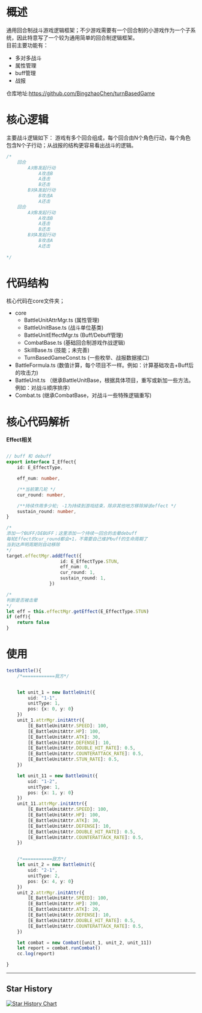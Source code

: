 
# 概述

通用回合制战斗游戏逻辑框架；不少游戏需要有一个回合制的小游戏作为一个子系统，因此特意写了一个较为通用简单的回合制逻辑框架。  
目前主要功能有：
- 多对多战斗  
- 属性管理
- buff管理
- 战报

仓库地址:https://github.com/BingzhaoChen/turnBasedGame

# 核心逻辑
主要战斗逻辑如下：
游戏有多个回合组成，每个回合由N个角色行动，每个角色包含N个子行动；从战报的结构更容易看出战斗的逻辑。
```ts
/*
    回合
        A对B发起行动
            A攻击B
            A连击
            B还击
        B对A发起行动
            B攻击A
            A还击
    回合
        A对B发起行动
            A攻击B
            A连击
            B还击
        B对A发起行动
            B攻击A
            A还击
            
*/

```

# 代码结构
核心代码在core文件夹；
- core
  - BattleUnitAttrMgr.ts (属性管理)
  - BattleUnitBase.ts (战斗单位基类)
  - BattleUnitEffectMgr.ts (Buff/Debuff管理)
  - CombatBase.ts (基础回合制游戏作战逻辑)
  - SkillBase.ts (技能；未完善)
  - TurnBasedGameConst.ts (一些枚举、战报数据接口)
- BattleFormula.ts (数值计算，每个项目不一样。例如：计算基础攻击+Buff后的攻击力)
- BattleUnit.ts （继承BattleUnitBase，根据具体项目，重写或新加一些方法。例如：对战斗顺序排序）
- Combat.ts (继承CombatBase，对战斗一些特殊逻辑重写)

# 核心代码解析

**Effect相关**
```ts

// buff 和 debuff
export interface I_Effect{
    id: E_EffectType,

    eff_num: number,

    /**当前第几轮 */
    cur_round: number,

    /**持续作用多少轮; -1为持续到游戏结束，除非其他地方移除掉该effect */
    sustain_round: number,
}

/*
添加一个BUFF/DEBUFF；这里添加一个持续一回合的击晕debuff
每轮Effect的cur_round都会+1，不需要自己维护buff的生命周期了
当到达声明周期则自动移除
*/
target.effectMgr.addEffect({
                    id: E_EffectType.STUN, 
                    eff_num: 0, 
                    cur_round: 1,
                    sustain_round: 1,
                })

/*
判断是否被击晕
*/
let eff = this.effectMgr.getEffect(E_EffectType.STUN)
if (eff){
    return false
}

```

# 使用

```ts
testBattle(){
    /*============我方*/


    let unit_1 = new BattleUnit({
        uid: "1-1",
        unitType: 1,
        pos: {x: 0, y: 0}
    })
    unit_1.attrMgr.initAttr({
        [E_BattleUnitAttr.SPEED]: 100,
        [E_BattleUnitAttr.HP]: 100,
        [E_BattleUnitAttr.ATK]: 30,
        [E_BattleUnitAttr.DEFENSE]: 10,
        [E_BattleUnitAttr.DOUBLE_HIT_RATE]: 0.5,
        [E_BattleUnitAttr.COUNTERATTACK_RATE]: 0.5,
        [E_BattleUnitAttr.STUN_RATE]: 0.5,
    })

    let unit_11 = new BattleUnit({
        uid: "1-2",
        unitType: 1,
        pos: {x: 1, y: 0}
    })
    unit_11.attrMgr.initAttr({
        [E_BattleUnitAttr.SPEED]: 100,
        [E_BattleUnitAttr.HP]: 100,
        [E_BattleUnitAttr.ATK]: 30,
        [E_BattleUnitAttr.DEFENSE]: 10,
        [E_BattleUnitAttr.DOUBLE_HIT_RATE]: 0.5,
        [E_BattleUnitAttr.COUNTERATTACK_RATE]: 0.5,
    })


    /*===========敌方*/
    let unit_2 = new BattleUnit({
        uid: "2-1",
        unitType: 2,
        pos: {x: 4, y: 0}
    })
    unit_2.attrMgr.initAttr({
        [E_BattleUnitAttr.SPEED]: 100,
        [E_BattleUnitAttr.HP]: 200,
        [E_BattleUnitAttr.ATK]: 20,
        [E_BattleUnitAttr.DEFENSE]: 10,
        [E_BattleUnitAttr.DOUBLE_HIT_RATE]: 0.5,
        [E_BattleUnitAttr.COUNTERATTACK_RATE]: 0.5,
    })

    let combat = new Combat([unit_1, unit_2, unit_11])
    let report = combat.runCombat()
    cc.log(report)

}
```

---


## Star History

[![Star History Chart](https://api.star-history.com/svg?repos=BingzhaoChen/turnBasedGame&type=Date)](https://star-history.com/#BingzhaoChen/turnBasedGame&Date)



